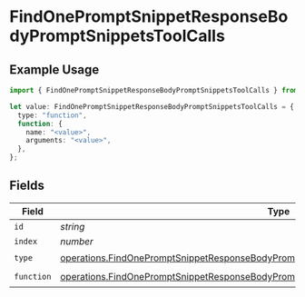 # FindOnePromptSnippetResponseBodyPromptSnippetsToolCalls

## Example Usage

```typescript
import { FindOnePromptSnippetResponseBodyPromptSnippetsToolCalls } from "orq-poc-typescript-multi-env-version/models/operations";

let value: FindOnePromptSnippetResponseBodyPromptSnippetsToolCalls = {
  type: "function",
  function: {
    name: "<value>",
    arguments: "<value>",
  },
};
```

## Fields

| Field                                                                                                                                                                                                | Type                                                                                                                                                                                                 | Required                                                                                                                                                                                             | Description                                                                                                                                                                                          |
| ---------------------------------------------------------------------------------------------------------------------------------------------------------------------------------------------------- | ---------------------------------------------------------------------------------------------------------------------------------------------------------------------------------------------------- | ---------------------------------------------------------------------------------------------------------------------------------------------------------------------------------------------------- | ---------------------------------------------------------------------------------------------------------------------------------------------------------------------------------------------------- |
| `id`                                                                                                                                                                                                 | *string*                                                                                                                                                                                             | :heavy_minus_sign:                                                                                                                                                                                   | N/A                                                                                                                                                                                                  |
| `index`                                                                                                                                                                                              | *number*                                                                                                                                                                                             | :heavy_minus_sign:                                                                                                                                                                                   | N/A                                                                                                                                                                                                  |
| `type`                                                                                                                                                                                               | [operations.FindOnePromptSnippetResponseBodyPromptSnippetsResponse200ApplicationJson2Type](../../models/operations/findonepromptsnippetresponsebodypromptsnippetsresponse200applicationjson2type.md) | :heavy_check_mark:                                                                                                                                                                                   | N/A                                                                                                                                                                                                  |
| `function`                                                                                                                                                                                           | [operations.FindOnePromptSnippetResponseBodyPromptSnippetsFunction](../../models/operations/findonepromptsnippetresponsebodypromptsnippetsfunction.md)                                               | :heavy_check_mark:                                                                                                                                                                                   | N/A                                                                                                                                                                                                  |